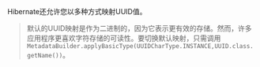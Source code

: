 Hibernate还允许您以多种方式映射UUID值。

> 默认的UUID映射是作为二进制的，因为它表示更有效的存储。然而，许多应用程序更喜欢字符存储的可读性。要切换默认映射，只需调用`MetadataBuilder.applyBasicType(UUIDCharType.INSTANCE,UUID.class.getName())`。



